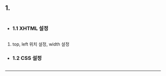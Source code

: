 ## 1. 

<img src="">

* ### 1.1 XHTML 설정
    ```html
    
    ```
1. top, left 위치 설정, width 설정

* ### 1.2 CSS 설정
    ```css
    
    ```
***
